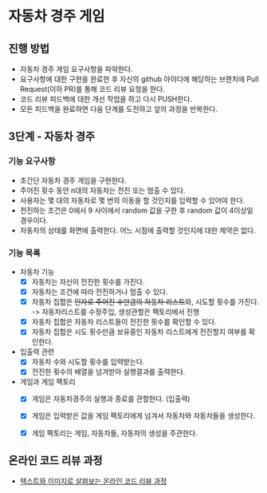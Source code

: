 # 자동차 경주 게임
## 진행 방법
* 자동차 경주 게임 요구사항을 파악한다.
* 요구사항에 대한 구현을 완료한 후 자신의 github 아이디에 해당하는 브랜치에 Pull Request(이하 PR)를 통해 코드 리뷰 요청을 한다.
* 코드 리뷰 피드백에 대한 개선 작업을 하고 다시 PUSH한다.
* 모든 피드백을 완료하면 다음 단계를 도전하고 앞의 과정을 반복한다.


## 3단계 - 자동차 경주
### 기능 요구사항
* 초간단 자동차 경주 게임을 구현한다.
* 주어진 횟수 동안 n대의 자동차는 전진 또는 멈출 수 있다.
* 사용자는 몇 대의 자동차로 몇 번의 이동을 할 것인지를 입력할 수 있어야 한다.
* 전진하는 조건은 0에서 9 사이에서 random 값을 구한 후 random 값이 4이상일 경우이다.
* 자동차의 상태를 화면에 출력한다. 어느 시점에 출력할 것인지에 대한 제약은 없다.

### 기능 목록
* 자동차 기능
  - [X] 자동차는 자신이 전진한 횟수를 가진다.
  - [X] 자동차는 조건에 따라 전진하거나 멈출 수 있다.
  - [X] 자동차 집합은 ~~인자로 주어진 수만큼의 자동차 리스트~~와, 시도할 횟수를 가진다. -> 자동차리스트를 수정주입, 생성관할은 팩토리에서 진행
  - [X] 자동차 집합은 자동차 리스트들이 전진한 횟수를 확인할 수 있다.
  - [X] 자동차 집합은 시도 횟수만큼 보유중인 자동차 리스트에게 전진할지 여부를 확인한다.

* 입출력 관련
  - [X] 자동차 수와 시도할 횟수를 입력받는다.
  - [X] 전진한 횟수의 배열을 넘겨받아 실행결과를 출력한다.

* 게임과 게임 팩토리
  - [X] 게임은 자동차경주의 실행과 종료를 관할한다. (입출력)
  - [X] 게임은 입력받은 값을 게임 팩토리에게 넘겨서 자동차와 자동차들을 생성한다.
  - [X] 게임 팩토리는 게임, 자동차들, 자동차의 생성을 주관한다.


## 온라인 코드 리뷰 과정
* [텍스트와 이미지로 살펴보는 온라인 코드 리뷰 과정](https://github.com/next-step/nextstep-docs/tree/master/codereview)